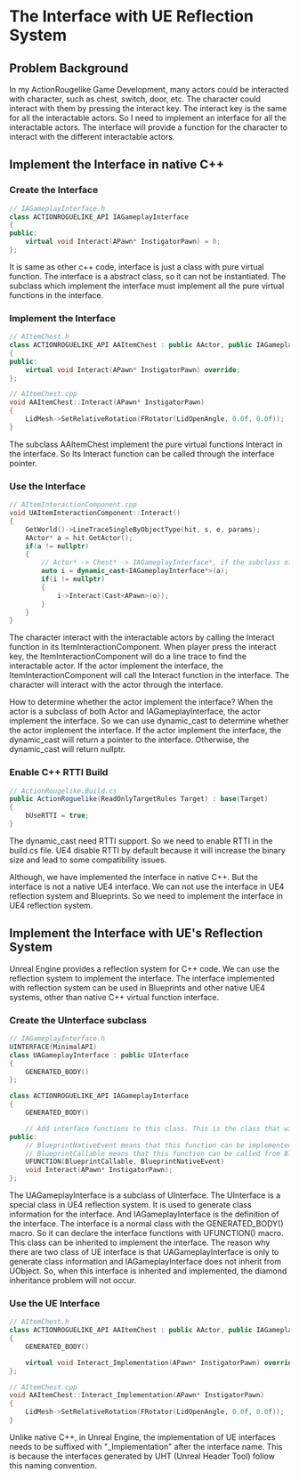 # The Interface with UE Reflection System

## Problem Background
In my ActionRougelike Game Development, many actors could be interacted with character, such as chest, switch, door, etc. The character could interact with them by pressing the interact key. The interact key is the same for all the interactable actors. So I need to implement an interface for all the interactable actors. The interface will provide a function for the character to interact with the different interactable actors.

## Implement the Interface in native C++
### Create the Interface
```c++
// IAGameplayInterface.h
class ACTIONROGUELIKE_API IAGameplayInterface
{
public:
	virtual void Interact(APawn* InstigatorPawn) = 0;
};
```
It is same as other c++ code, interface is just a class with pure virtual function. The interface is a abstract class, so it can not be instantiated. The subclass which implement the interface must implement all the pure virtual functions in the interface.
### Implement the Interface
```c++
// AItemChest.h
class ACTIONROGUELIKE_API AAItemChest : public AActor, public IAGameplayInterface
{
public:
    virtual void Interact(APawn* InstigatorPawn) override;
};

// AItemChest.cpp
void AAItemChest::Interact(APawn* InstigatorPawn)
{
	LidMesh->SetRelativeRotation(FRotator(LidOpenAngle, 0.0f, 0.0f));
}
```
The subclass AAItemChest implement the pure virtual functions Interact in the interface. So Its Interact function can be called through the interface pointer.
### Use the Interface
```c++
// AItemInteractionComponent.cpp
void UAItemInteractionComponent::Interact()
{
    GetWorld()->LineTraceSingleByObjectType(hit, s, e, params);
    AActor* a = hit.GetActor();
    if(a != nullptr)
    {
        // Actor* -> Chest* -> IAGameplayInterface*, if the subclass of Actor not implement the interface, the dynamic_cast will return nullptr
        auto i = dynamic_cast<IAGameplayInterface*>(a);
        if(i != nullptr)
        {
            i->Interact(Cast<APawn>(o));
        }
    }
}
```
The character interact with the interactable actors by calling the Interact function in its ItemInteractionComponent. When player press the interact key, the ItemInteractionComponent will do a line trace to find the interactable actor. If the actor implement the interface, the ItemInteractionComponent will call the Interact function in the interface. The character will interact with the actor through the interface.

How to determine whether the actor implement the interface? When the actor is a subclass of both Actor and IAGameplayInterface, the actor implement the interface. So we can use dynamic_cast to determine whether the actor implement the interface. If the actor implement the interface, the dynamic_cast will return a pointer to the interface. Otherwise, the dynamic_cast will return nullptr.
### Enable C++ RTTI Build
```csharp
// ActionRougelike.Build.cs
public ActionRoguelike(ReadOnlyTargetRules Target) : base(Target)
{
    bUseRTTI = true;
}
```
The dynamic_cast need RTTI support. So we need to enable RTTI in the build.cs file. UE4 disable RTTI by default because it will increase the binary size and 
lead to some compatibility issues.

Although, we have implemented the interface in native C++. But the interface is not a native UE4 interface. We can not use the interface in UE4 reflection system and Blueprints. So we need to implement the interface in UE4 reflection system.
## Implement the Interface with UE's Reflection System
Unreal Engine provides a reflection system for C++ code. We can use the reflection system to implement the interface. The interface implemented with reflection system can be used in Blueprints and other native UE4 systems, other than native C++ virtual function interface.

### Create the UInterface subclass
```c++
// IAGameplayInterface.h
UINTERFACE(MinimalAPI)
class UAGameplayInterface : public UInterface
{
	GENERATED_BODY()
};

class ACTIONROGUELIKE_API IAGameplayInterface
{
	GENERATED_BODY()

	// Add interface functions to this class. This is the class that will be inherited to implement this interface.
public:
	// BlueprintNativeEvent means that this function can be implemented in Blueprint
	// BlueprintCallable means that this function can be called from Blueprint
	UFUNCTION(BlueprintCallable, BlueprintNativeEvent)
	void Interact(APawn* InstigatorPawn);
};
```
The UAGameplayInterface is a subclass of UInterface. The UInterface is a special class in UE4 reflection system. It is used to generate class information for the interface. And IAGameplayInterface is the definition of the interface. The interface is a normal class with the GENERATED_BODY() macro. So it can declare the interface functions with UFUNCTION() macro. This class can be inherited to implement the interface. The reason why there are two class of UE interface is that UAGameplayInterface is only to generate class information and IAGameplayInterface does not inherit from UObject. So, when this interface is inherited and implemented, the diamond inheritance problem will not occur.

### Use the UE Interface
```c++
// AItemChest.h
class ACTIONROGUELIKE_API AAItemChest : public AActor, public IAGameplayInterface
{
	GENERATED_BODY()

	virtual void Interact_Implementation(APawn* InstigatorPawn) override;
};

// AItemChest.cpp
void AAItemChest::Interact_Implementation(APawn* InstigatorPawn)
{
	LidMesh->SetRelativeRotation(FRotator(LidOpenAngle, 0.0f, 0.0f));
}
```
Unlike native C++, in Unreal Engine, the implementation of UE interfaces needs to be suffixed with "_Implementation" after the interface name. This is because the interfaces generated by UHT (Unreal Header Tool) follow this naming convention.

